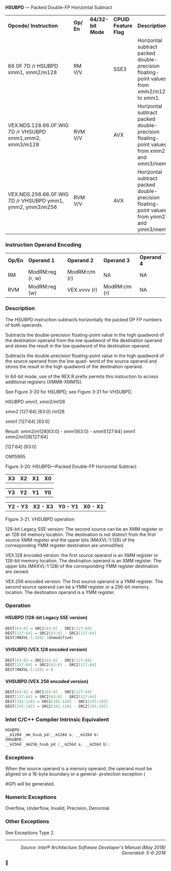 <b>HSUBPD</b> — Packed Double-FP Horizontal Subtract
<table>
	<tr>
		<td><b>Opcode/ Instruction</b></td>
		<td><b>Op/ En</b></td>
		<td><b>64/32-bit Mode</b></td>
		<td><b>CPUID Feature Flag</b></td>
		<td><b>Description</b></td>
	</tr>
	<tr>
		<td>66 0F 7D /r HSUBPD xmm1, xmm2/m128</td>
		<td>RM V/V</td>
		<td></td>
		<td>SSE3</td>
		<td>Horizontal subtract packed double-precision floating-point values from xmm2/m128 to xmm1.</td>
	</tr>
	<tr>
		<td>VEX.NDS.128.66.0F.WIG 7D /r VHSUBPD xmm1,xmm2, xmm3/m128</td>
		<td>RVM V/V</td>
		<td></td>
		<td>AVX</td>
		<td>Horizontal subtract packed double-precision floating-point values from xmm2 and xmm3/mem.</td>
	</tr>
	<tr>
		<td>VEX.NDS.256.66.0F.WIG 7D /r VHSUBPD ymm1, ymm2, ymm3/m256</td>
		<td>RVM V/V</td>
		<td></td>
		<td>AVX</td>
		<td>Horizontal subtract packed double-precision floating-point values from ymm2 and ymm3/mem.</td>
	</tr>
</table>


### Instruction Operand Encoding
<table>
	<tr>
		<td><b>Op/En</b></td>
		<td><b>Operand 1</b></td>
		<td><b>Operand 2</b></td>
		<td><b>Operand 3</b></td>
		<td><b>Operand 4</b></td>
	</tr>
	<tr>
		<td>RM</td>
		<td>ModRM:reg (r, w)</td>
		<td>ModRM:r/m (r)</td>
		<td>NA</td>
		<td>NA</td>
	</tr>
	<tr>
		<td>RVM</td>
		<td>ModRM:reg (w)</td>
		<td>VEX.vvvv (r)</td>
		<td>ModRM:r/m (r)</td>
		<td>NA</td>
	</tr>
</table>


### Description
The HSUBPD instruction subtracts horizontally the packed DP FP numbers of both operands.

Subtracts the double-precision floating-point value in the high quadword of the destination operand from the low
quadword of the destination operand and stores the result in the low quadword of the destination operand.

Subtracts the double-precision floating-point value in the high quadword of the source operand from the low quad-
word of the source operand and stores the result in the high quadword of the destination operand.

In 64-bit mode, use of the REX.R prefix permits this instruction to access additional registers (XMM8-XMM15).

See Figure 3-20 for HSUBPD; see Figure 3-21 for VHSUBPD.

HSUBPD xmm1, xmm2/m128

xmm2
[127:64]
[63:0]
/m128

xmm1
[127:64]
[63:0]

Result:
xmm2/m128[63:0] -
xmm1[63:0] - xmm1[127:64]
xmm1
xmm2/m128[127:64]

[127:64]
[63:0]

OM15995

Figure 3-20.  HSUBPD—Packed Double-FP Horizontal Subtract
<table>
	<tr>
		<td><b>X3</b></td>
		<td><b>X2</b></td>
		<td><b>X1</b></td>
		<td><b>X0</b></td>
	</tr>
</table>

<table>
	<tr>
		<td><b>Y3</b></td>
		<td><b>Y2</b></td>
		<td><b>Y1</b></td>
		<td><b>Y0</b></td>
	</tr>
</table>

<table>
	<tr>
		<td><b>Y2 - Y3</b></td>
		<td><b>X2 - X3</b></td>
		<td><b>Y0 - Y1</b></td>
		<td><b>X0 - X1</b></td>
	</tr>
</table>

Figure 3-21.  VHSUBPD operation

128-bit Legacy SSE version: The second source can be an XMM register or an 128-bit memory location. The destination
 is not distinct from the first source XMM register and the upper bits (MAXVL-1:128) of the corresponding
YMM register destination are unmodified.

VEX.128 encoded version: the first source operand is an XMM register or 128-bit memory location. The destination
operand is an XMM register. The upper bits (MAXVL-1:128) of the corresponding YMM register destination are
zeroed.

VEX.256 encoded version: The first source operand is a YMM register. The second source operand can be a YMM
register or a 256-bit memory location. The destination operand is a YMM register.

### Operation


#### HSUBPD (128-bit Legacy SSE version)
```java
DEST[63:0] ← SRC1[63:0] - SRC1[127:64] 
DEST[127:64] ← SRC2[63:0] - SRC2[127:64] 
DEST[MAXVL-1:128] (Unmodified)
```
#### VHSUBPD (VEX.128 encoded version)
```java
DEST[63:0] ← SRC1[63:0] - SRC1[127:64] 
DEST[127:64] ← SRC2[63:0] - SRC2[127:64] 
DEST[MAXVL-1:128] ← 0
```
#### VHSUBPD (VEX.256 encoded version)
```java
DEST[63:0] ← SRC1[63:0] - SRC1[127:64] 
DEST[127:64] ← SRC2[63:0] - SRC2[127:64] 
DEST[191:128] ← SRC1[191:128] - SRC1[255:192]
DEST[255:192] ← SRC2[191:128] - SRC2[255:192]
```
### Intel C/C++ Compiler Intrinsic Equivalent
```c
HSUBPD:
__m128d _mm_hsub_pd(__m128d a, __m128d b)
VHSUBPD:
__m256d _mm256_hsub_pd (__m256d a, __m256d b);
```
### Exceptions

When the source operand is a memory operand, the operand must be aligned on a 16-byte boundary or a general-
protection exception (<p>#GP) will be generated.

### Numeric Exceptions

Overflow, Underflow, Invalid, Precision, Denormal

### Other Exceptions
See Exceptions Type 2.

 --- 
<p align="right"><i>Source: Intel® Architecture Software Developer's Manual (May 2018)<br>Generated: 5-6-2018</i></p>

